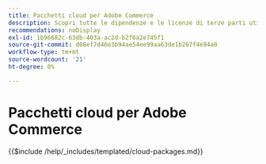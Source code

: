 ```yaml
---
title: Pacchetti cloud per Adobe Commerce
description: Scopri tutte le dipendenze e le licenze di terze parti utilizzate in Adobe Commerce.
recommendations: noDisplay
exl-id: 1b96682c-63db-403a-ac2d-b2f6a2e745f1
source-git-commit: d08ef7d46e3b94ae54ee99aa63de1b267f4e94a0
workflow-type: tm+mt
source-wordcount: '21'
ht-degree: 0%

---
```


# Pacchetti cloud per Adobe Commerce

{{$include /help/_includes/templated/cloud-packages.md}}

<!-- Last updated from includes: 2025-04-08 18:35:17 -->
